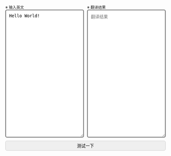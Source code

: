 <!DOCTYPE html>
<html lang="en">
<head>
    <meta charset="UTF-8">
    <title>Chrome网页翻译测试</title>
</head>
<body>
<div>
    <div style="display:flex;column-gap:10px;">
        <div style="flex:1;">
            <label style="font-size:.85em;">※ 输入英文</label>
            <label>
                <textarea placeholder="输入英文"
                          style="height: 30em;padding:10px;border:2px solid #666;border-radius:5px;box-sizing:border-box;width:100%;resize: vertical;">Hello World!</textarea>
            </label>
        </div>
        <div style="flex:1;">
            <label style="font-size:.85em;">※ 翻译结果</label>
            <label>
                <textarea placeholder="翻译结果"
                          style="height: 30em;padding:10px;border:2px solid #666;border-radius:5px;box-sizing:border-box;width:100%;resize: vertical;"></textarea>
            </label>
        </div>
    </div>
    <div style="margin-top:10px;">
        <input type="submit" value="测试一下"
               style="margin:0 auto;padding:5px 10px;border:1px solid #ccc;border-radius:5px;width:100%;">
    </div>
</div>
</body>
<script>
    function translate() {
        document.querySelector("input[type=submit]").onclick = function () {
            const api = "https://translate.googleapis.com/translate_a/single?client=gtx&sl=en&tl=zh-CN&hl=en-US&dt=t&dt=bd&dj=1&source=icon&tk=294611.294611&q=";
            const url = new URL(api);
            url.searchParams.set('q', document.getElementsByTagName("textarea")[0].value);

            const xhr = new XMLHttpRequest();
            xhr.open('post', url.href, true);
            xhr.setRequestHeader("Content-Type", "application/x-www-form-urlencoded");

            document.getElementsByTagName("textarea")[1].value = "翻译中。。。";

            xhr.onreadystatechange = function () {
                if (xhr.readyState === 4) {
                    if (xhr.status === 200) {
                        const json = JSON.parse(xhr.responseText);
                        let value = "";
                        for (let i = 0; i < json.sentences.length; i++) {
                            value += json.sentences[i].trans;
                        }
                        document.getElementsByTagName("textarea")[1].value = value;
                        console.log(json);
                    } else {
                        // 处理浏览器请求连接超时 net::ERR_CONNECTION_TIMED_OUT
                        document.getElementsByTagName("textarea")[1].value = "翻译请求出错。";
                        console.warn(xhr);
                    }
                }
            };

            // 设置超时时间为 5 秒视为错误停止请求
            xhr.timeout = 5000;
            xhr.ontimeout = function () {
                document.getElementsByTagName("textarea")[1].value = "请求 API 超时。";
                console.warn("请求超过5s！");
            };

            xhr.send();
        }
    }

    window.onload = function () {
        
    }
	
	function onLoadPromise() {
	  return new Promise(function(resolve) {
		window.addEventListener('load', resolve);
	  });
	}

	onLoadPromise().then(function() {
		// 在整个页面及其依赖资源加载完成后的异步操作
		const input = document.querySelector("input[type=submit]");
		console.log(input);
	});

	
	document.addEventListener("DOMContentLoaded", function() {
		// 页面DOM结构加载完成后的操作
		
		const input = document.querySelector("input[type=submit]");
		console.log(true);
		//translate();

		input.addEventListener('click', (event) => {
			event.preventDefault();

			let token = "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";
			let url = "https://api.openai.com/v1/completions";

			url = "https://p0.kamiya.dev/api/openai/chat/completions";
			token = "sk-oD0CmFb0LfS3ASpF58NlNH8luYO34JkAl2iw2nIrNtuscnWQ";

			callOpenAIWithSSE(url, 'sk-5EzqpaEloq20btdLIlrhDYh50r01kB9cZI6HpPpSUip16sD0', null);
		});
	});



    function send() {
        const url = 'https://api.openai.com/v1/completions';
        document.getElementsByTagName("textarea")[1].value = "发送中。。。";

        const xhr = new XMLHttpRequest();
        xhr.open('post', url, true);

        xhr.setRequestHeader('Content-Type', 'application/json');
        xhr.setRequestHeader('Authorization', 'Bearer ' + token);

        xhr.onload = function () {
            if (xhr.status === 200) {
                console.log(xhr.responseText);
                const json = JSON.parse(xhr.responseText);
                document.getElementsByTagName("textarea")[1].value = json.choices[0].text;
                console.log(json);
            }
        };

        const value = document.getElementsByTagName("textarea")[0].value;
        let json = {model: 'gpt-3', max_tokens: 2048, prompt: value};

        console.log(json);
        xhr.send(JSON.stringify(json));
    }

    async function callOpenAIWithSSE(url, token, model) {
		document.getElementsByTagName("textarea")[1].value = "发送中。。。";
		
        const contentStr = document.getElementsByTagName("textarea")[0].value;
        let requestBodyData = {
            messages: [
                {
                    role: "system",
                    content:
                        "You are ChatGPT, a large language model trained by OpenAI.\nCarefully heed the user's instructions. \nRespond using Markdown.",
                },
                {
                    role: "user",
                    content: contentStr,
                },
            ],
            model: "openai:gpt-3.5-turbo",
            max_tokens: null,
            temperature: 1,
            presence_penalty: 0,
            top_p: 1,
            frequency_penalty: 0,
            stream: true,
        };

        requestBodyData.model = model ?? 'gpt-3.5-turbo';

        try {
            const response = await fetch(url, {
                method: "POST",
                headers: {
                    "Content-Type": "application/json",
                    Authorization: "Bearer " + token,
                },
                body: JSON.stringify(requestBodyData),
            });

            const reader = response.body.getReader();
			
			const textarea = document.getElementsByTagName("textarea")[1];
			textarea.value = "";
			
			const prefix = 'data: ';

            while (true) {
                const {done, value} = await reader.read();
                if (done) break;

                // TextDecoder解码读取的二进制数据为文本
                const text = new TextDecoder().decode(value);
				console.log(text);
                
                const arr = text.split("\n");

                let jsonObj = {};
                for (let i = 0; i < arr.length; i++) {
                    if (arr[i] === "") continue;
                    if (arr[i] === "data: [DONE]") break;
					
					let jsonStr = null;
					// 截取SSE流的数据首6个字节
					if (arr[i].indexOf(prefix) === 0) {
						jsonStr = arr[i].substr(prefix.length);
					} else {
						jsonStr = arr[i];
					}
					
                    jsonObj["k" + i] = JSON.parse(jsonStr);

                    if (jsonObj["k" + i].status === 500) {
                        alert(jsonObj["k" + i].message);
                        break;
                    }

                    textarea.value += jsonObj["k" + i].choices[0].delta.content ?? "";
                }
            }
        } catch (error) {
            console.error("Error:", error);
			alert('请求出错了！');
        }
    }

    function oldCallOpenAI(token) {
        const contentStr = document.getElementsByTagName("textarea")[0].value;

        const url = 'https://p0.kamiya.dev/api/openai/chat/completions';
        const data = {
            "messages": [
                {
                    "role": "system",
                    "content": "You are ChatGPT, a large language model trained by OpenAI.\nCarefully heed the user's instructions. \nRespond using Markdown."
                },
                {
                    "role": "user",
                    "content": contentStr
                }
            ],
            "model": "openai:gpt-3.5-turbo",
            "max_tokens": null,
            "temperature": 1,
            "presence_penalty": 0,
            "top_p": 1,
            "frequency_penalty": 0,
            "stream": true
        };

        fetch(url, {
            method: 'POST',
            headers: {
                'Content-Type': 'application/json',
                'Authorization': 'Bearer ' + token
            },
            body: JSON.stringify(data),
        })
            .then(response => response.text())  // 使用 text() 而不是 json()
            .then(data => {
                let jsonStr = data.replaceAll('data: ', '');  // 删除 "data: " 字符串
                jsonStr = jsonStr.replaceAll('[DONE]', '');
                let arr = jsonStr.split('\n');

                console.log(arr.length);

                let textarea = document.getElementsByTagName("textarea")[1]
                textarea.value = "";

                const jsonObj = {};
                for (let i = 0; i < arr.length; i++) {
                    if (arr[i] != '') {
                        jsonObj['k' + i] = JSON.parse(arr[i])

                        let responseStr = jsonObj['k' + i].choices[0].delta.content ?? '';
                        document.getElementsByTagName("textarea")[1].value = textarea.value + responseStr;

                    }
                }
                console.log(jsonObj['k0'].choices[0].delta.content);

            })
            .catch((error) => {
                console.error('Error:', error);
            });
    }

</script>
</html>